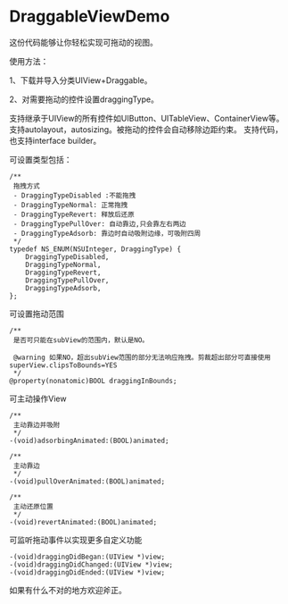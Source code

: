# DraggableViewDemo

这份代码能够让你轻松实现可拖动的视图。

使用方法：

1、下载并导入分类UIView+Draggable。

2、对需要拖动的控件设置draggingType。

支持继承于UIView的所有控件如UIButton、UITableView、ContainerView等。
支持autolayout，autosizing。被拖动的控件会自动移除边距约束。
支持代码，也支持interface builder。

可设置类型包括：

```
/**
 拖拽方式
 - DraggingTypeDisabled :不能拖拽
 - DraggingTypeNormal: 正常拖拽
 - DraggingTypeRevert: 释放后还原
 - DraggingTypePullOver: 自动靠边,只会靠左右两边
 - DraggingTypeAdsorb: 靠边时自动吸附边缘，可吸附四周
 */
typedef NS_ENUM(NSUInteger, DraggingType) {
    DraggingTypeDisabled,
    DraggingTypeNormal,
    DraggingTypeRevert,
    DraggingTypePullOver,
    DraggingTypeAdsorb,
};
```
可设置拖动范围
```
/**
 是否可只能在subView的范围内，默认是NO。
 
 @warning 如果NO，超出subView范围的部分无法响应拖拽。剪裁超出部分可直接使用superView.clipsToBounds=YES
 */
@property(nonatomic)BOOL draggingInBounds;
```
可主动操作View
```
/**
 主动靠边并吸附
 */
-(void)adsorbingAnimated:(BOOL)animated;

/**
 主动靠边
 */
-(void)pullOverAnimated:(BOOL)animated;

/**
 主动还原位置
 */
-(void)revertAnimated:(BOOL)animated;
```
可监听拖动事件以实现更多自定义功能
```
-(void)draggingDidBegan:(UIView *)view;
-(void)draggingDidChanged:(UIView *)view;
-(void)draggingDidEnded:(UIView *)view;
```

如果有什么不对的地方欢迎斧正。
